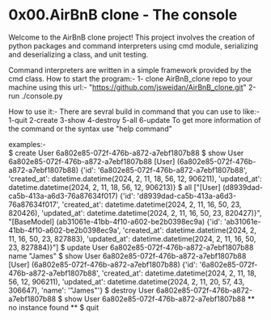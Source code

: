 <h1>0x00.AirBnB clone - The console</h1>
Welcome to the AirBnB clone project!
This project involves the creation of python packages and command interpreters using cmd module, serializing and deserializing a class, and unit testing.

Command interpreters are written in a simple framework provided by the cmd class.
How to start the program:-
1- clone AirBnB_clone repo to your machine using this url:-
"https://github.com/jsweidan/AirBnB_clone.git"
2-run ./console.py

How to use it:-
There are sevral build in command that you can use to like:-
1-quit
2-create
3-show
4-destroy
5-all
6-update
To get more information of the command or the syntax use "help command"

examples:-<br>
$ create User
6a802e85-072f-476b-a872-a7ebf1807b88
$ show User 6a802e85-072f-476b-a872-a7ebf1807b88
[User] (6a802e85-072f-476b-a872-a7ebf1807b88) {'id': '6a802e85-072f-476b-a872-a7ebf1807b88', 'created_at': datetime.datetime(2024, 2, 11, 18, 56, 12, 906211), 'updated_at': datetime.datetime(2024, 2, 11, 18, 56, 12, 906213)}
$ all
["[User] (d8939dad-ca5b-413a-a6d3-76a87634f017) {'id': 'd8939dad-ca5b-413a-a6d3-76a87634f017', 'created_at': datetime.datetime(2024, 2, 11, 16, 50, 23, 820426), 'updated_at': datetime.datetime(2024, 2, 11, 16, 50, 23, 820427)}", "[BaseModel] (ab31061e-41bb-4f10-a602-be2b0398ec9a) {'id': 'ab31061e-41bb-4f10-a602-be2b0398ec9a', 'created_at': datetime.datetime(2024, 2, 11, 16, 50, 23, 827883), 'updated_at': datetime.datetime(2024, 2, 11, 16, 50, 23, 827884)}"]
$ update User 6a802e85-072f-476b-a872-a7ebf1807b88 name "James"
$ show User 6a802e85-072f-476b-a872-a7ebf1807b88
[User] (6a802e85-072f-476b-a872-a7ebf1807b88) {'id': '6a802e85-072f-476b-a872-a7ebf1807b88', 'created_at': datetime.datetime(2024, 2, 11, 18, 56, 12, 906211), 'updated_at': datetime.datetime(2024, 2, 11, 20, 57, 43, 306647), 'name': '"James"'}
$ destroy User 6a802e85-072f-476b-a872-a7ebf1807b88
$ show User 6a802e85-072f-476b-a872-a7ebf1807b88
** no instance found **
$ quit